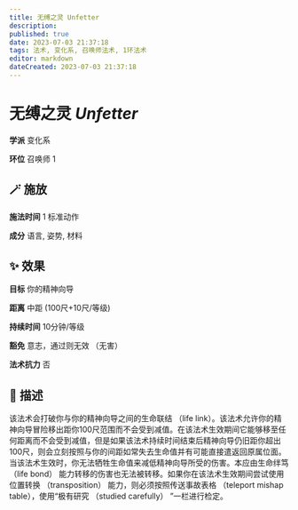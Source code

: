 ```yaml
---
title: 无缚之灵 Unfetter
description: 
published: true
date: 2023-07-03 21:37:18
tags: 法术, 变化系, 召唤师法术, 1环法术
editor: markdown
dateCreated: 2023-07-03 21:37:18
---
```


# **无缚之灵** *Unfetter*

**学派** 变化系 

**环位** 召唤师 1

## 🪄 施放

**施法时间** 1 标准动作

**成分** 语言, 姿势, 材料

## ✨ 效果 

**目标** 你的精神向导 

**距离** 中距 (100尺+10尺/等级)  

**持续时间** 10分钟/等级 

**豁免** 意志，通过则无效 （无害）

**法术抗力** 否

## 📖 描述

该法术会打破你与你的精神向导之间的生命联结 （life link）。该法术允许你的精神向导冒险移出距你100尺范围而不会受到减值。在该法术生效期间它能够移至任何距离而不会受到减值，但是如果该法术持续时间结束后精神向导仍旧距你超出100尺，则会立刻按照与你的间距如常失去生命值并有可能直接遣返回原属位面。当该法术生效时，你无法牺牲生命值来减低精神向导所受的伤害。本应由生命绊笃 （life bond） 能力转移的伤害也无法被转移。如果你在该法术生效期间尝试使用位置转换 （transposition） 能力，则必须按照传送事故表格 （teleport mishap table），使用“极有研究 （studied carefully） ”一栏进行检定。
    